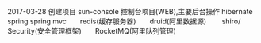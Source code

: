 2017-03-28  创建项目
    sun-console 控制台项目(WEB),主要后台操作
        hibernate
        spring
        spring mvc
        redis(缓存服务器)
        druid(阿里数据源)
        shiro/ Security(安全管理框架)
        RocketMQ(阿里队列管理)
